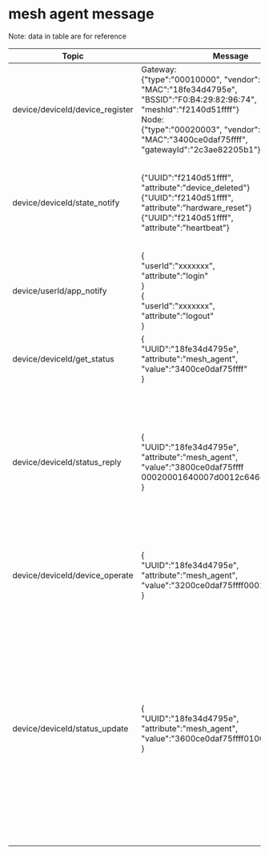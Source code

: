
# mesh agent message
Note: data in table are for reference


| Topic | Message | Direction | Binary | Note 
| - | - | - | :- | - |
| device/deviceId/device_register | Gateway:<br> {"type":"00010000", "vendor":"AISmart", <br>"MAC":"18fe34d4795e", "BSSID":"F0:B4:29:82:96:74", <br>"meshId":"f2140d51ffff"}<br> Node:<br> {"type":"00020003", "vendor":"AISmart",<br> "MAC":"3400ce0daf75ffff",  "gatewayId":"2c3ae82205b1"}| pub: Gateway <br> sub: Cloud | NA |
| device/deviceId/state_notify | {"UUID":"f2140d51ffff",<br> "attribute":"device_deleted"} <br> {"UUID":"f2140d51ffff",<br> "attribute":"hardware_reset"} <br> {"UUID":"f2140d51ffff",<br> "attribute":"heartbeat"}| pub: Gateway <br> sub: APP, Cloud | NA | Gateway/mesh node deleted notify,<br> Gateway/mesh node hardware_reset notify, <br>heartbeat of Gateway
| device/userId/app_notify | {<br>"userId":"xxxxxxx",<br>"attribute":"login"<br> } <br> {<br>"userId":"xxxxxxx",<br>"attribute":"logout"<br> }|pub:APP<br> sub: Gateway, Cloud | NA | used to notify Gateway and Cloud to change heartbeat interval
| device/deviceId/get_status | {<br>"UUID":"18fe34d4795e",<br>"attribute":"mesh_agent",<br>"value":"3400ce0daf75ffff"<br>}| pub: APP <br> sub: Gateway | struct {<br>  &nbsp;uint8_t command; <br>&nbsp; uint8_t reserved; <br>&nbsp; uint8_t mac[6]; <br> } |
| device/deviceId/status_reply | {<br>"UUID":"18fe34d4795e",<br>"attribute":"mesh_agent",<br>"value":"3800ce0daf75ffff<br>00020001640007d0012c646400000000"<br>}| pub: Gateway <br> sub: APP, cloud | struct {<br>  &nbsp;uint8_t command; <br>&nbsp; uint8_t sequence; <br>&nbsp; uint8_t mac[6]; <br>&nbsp; uint8_t firstType; <br>&nbsp; uint8_t secondType; <br>&nbsp; uint8_t group; <br>&nbsp; uint8_t onoff; <br>&nbsp; uint8_t lightness; <br>&nbsp; uint8_t mode; <br>&nbsp; uint16_t temperature; <br>&nbsp; uint16_t h; <br>&nbsp; uint16_t s; <br>&nbsp; uint16_t v; <br> } |
| device/deviceId/device_operate | {<br>"UUID":"18fe34d4795e",<br>"attribute":"mesh_agent",<br>"value":"3200ce0daf75ffff000100000000"<br>}| pub: APP <br> sub: Gateway | struct {<br>  &nbsp;uint8_t command; <br>&nbsp; uint8_t reserved; <br>&nbsp; uint8_t mac[6]; <br>&nbsp; uint8_t funcType; <br>&nbsp; uint8_t funcPara[5]; <br> } |
| device/deviceId/status_update | {<br>"UUID":"18fe34d4795e",<br>"attribute":"mesh_agent",<br>"value":"3600ce0daf75ffff01000100000000"<br>}| pub: Gateway <br> sub: APP, cloud | struct {<br>  &nbsp;uint8_t command; <br>&nbsp; uint8_t reserved; <br>&nbsp; uint8_t mac[6]; <br>&nbsp; uint8_t sequence; <br>&nbsp; uint8_t funcType; <br>&nbsp; DEVICE_FUNCTION_PARA status; <br>&nbsp; }<br> union {<br> &nbsp;uint8_t offline; <br>&nbsp; uint8_t onoff; <br>&nbsp; uint8_t lightness; <br>&nbsp; uint8_t mode; <br>&nbsp; uint16_t temperature; <br>&nbsp; DEVICE_COLOR color; <br>&nbsp; } <br> struct {<br> &nbsp;uint16_t h;<br> &nbsp;uint8_t s; <br>&nbsp; uint8_t v;<br>}|

